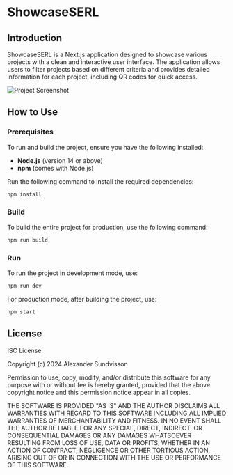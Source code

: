 # ShowcaseSERL

## Introduction

ShowcaseSERL is a Next.js application designed to showcase various projects with a clean and interactive user interface. The application allows users to filter projects based on different criteria and provides detailed information for each project, including QR codes for quick access.

![Project Screenshot](https://i.ibb.co/Jnm1VT9/projectlist.png)  

## How to Use

### Prerequisites

To run and build the project, ensure you have the following installed:

- **Node.js** (version 14 or above)
- **npm** (comes with Node.js)

Run the following command to install the required dependencies:

```bash
npm install
```

### Build

To build the entire project for production, use the following command:

```bash
npm run build
```

### Run

To run the project in development mode, use:

```bash
npm run dev
```

For production mode, after building the project, use:
```bash
npm start
```

## License

ISC License

Copyright (c) 2024 Alexander Sundvisson

Permission to use, copy, modify, and/or distribute this software for any
purpose with or without fee is hereby granted, provided that the above
copyright notice and this permission notice appear in all copies.

THE SOFTWARE IS PROVIDED "AS IS" AND THE AUTHOR DISCLAIMS ALL WARRANTIES WITH
REGARD TO THIS SOFTWARE INCLUDING ALL IMPLIED WARRANTIES OF MERCHANTABILITY
AND FITNESS. IN NO EVENT SHALL THE AUTHOR BE LIABLE FOR ANY SPECIAL, DIRECT,
INDIRECT, OR CONSEQUENTIAL DAMAGES OR ANY DAMAGES WHATSOEVER RESULTING FROM
LOSS OF USE, DATA OR PROFITS, WHETHER IN AN ACTION OF CONTRACT, NEGLIGENCE OR
OTHER TORTIOUS ACTION, ARISING OUT OF OR IN CONNECTION WITH THE USE OR
PERFORMANCE OF THIS SOFTWARE.